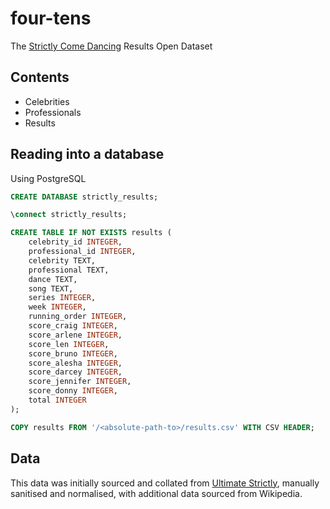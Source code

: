 # four-tens

The [Strictly Come Dancing](http://www.bbc.co.uk/strictlycomedancing/) Results Open Dataset

## Contents

 * Celebrities
 * Professionals
 * Results

## Reading into a database

Using PostgreSQL

```sql
CREATE DATABASE strictly_results;

\connect strictly_results;

CREATE TABLE IF NOT EXISTS results (
    celebrity_id INTEGER,
    professional_id INTEGER,
    celebrity TEXT,
    professional TEXT,
    dance TEXT,
    song TEXT,
    series INTEGER,
    week INTEGER,
    running_order INTEGER,
    score_craig INTEGER,
    score_arlene INTEGER,
    score_len INTEGER,
    score_bruno INTEGER,
    score_alesha INTEGER,
    score_darcey INTEGER,
    score_jennifer INTEGER,
    score_donny INTEGER,
    total INTEGER
);

COPY results FROM '/<absolute-path-to>/results.csv' WITH CSV HEADER;
```

## Data

This data was initially sourced and collated from [Ultimate Strictly](http://www.ultimatestrictly.com/), manually sanitised and normalised, with additional data sourced from Wikipedia.